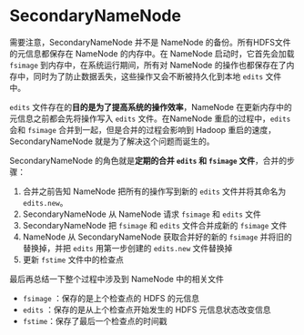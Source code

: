 # SecondaryNameNode

需要注意，SecondaryNameNode 并不是 NameNode 的备份。所有HDFS文件的元信息都保存在 NameNode 的内存中。在 NameNode 启动时，它首先会加载 `fsimage` 到内存中，在系统运行期间，所有对 NameNode 的操作也都保存在了内存中，同时为了防止数据丢失，这些操作又会不断被持久化到本地 `edits` 文件中。

`edits` 文件存在的**目的是为了提高系统的操作效率**，NameNode 在更新内存中的元信息之前都会先将操作写入 `edits` 文件。在NameNode 重启的过程中，`edits` 会和 `fsimage` 合并到一起，但是合并的过程会影响到 Hadoop 重启的速度，SecondaryNameNode 就是为了解决这个问题而诞生的。

SecondaryNameNode 的角色就是**定期的合并 `edits` 和 `fsimage` 文件**，合并的步骤：

1. 合并之前告知 NameNode 把所有的操作写到新的 `edits` 文件并将其命名为 `edits.new`。
2. SecondaryNameNode 从 NameNode 请求 `fsimage` 和 `edits` 文件
3. SecondaryNameNode 把 `fsimage` 和 `edits` 文件合并成新的 `fsimage` 文件
4. NameNode 从 SecondaryNameNode 获取合并好的新的 `fsimage` 并将旧的替换掉，并把 `edits` 用第一步创建的 `edits.new` 文件替换掉
5. 更新 `fstime` 文件中的检查点

最后再总结一下整个过程中涉及到 NameNode 中的相关文件

- `fsimage` ：保存的是上个检查点的 HDFS 的元信息
- `edits` ：保存的是从上个检查点开始发生的 HDFS 元信息状态改变信息
- `fstime`：保存了最后一个检查点的时间戳



